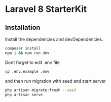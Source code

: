# Laravel 8 StarterKit

## Installation

Install the dependencies and devDependencies.

```sh
composer install
npm i && npm run dev
```

Dont forget to edit .env file
```sh
cp .env.example .env
```
and then run migration with seed and start server

```sh
php artisan migrate:fresh --seed
php artisan serve
```
